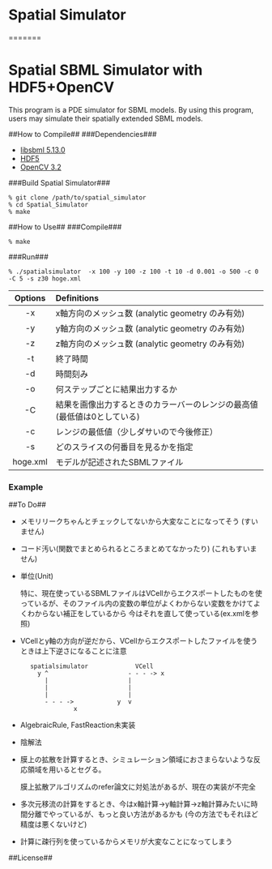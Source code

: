 Spatial Simulator
======================

=======
# Spatial SBML Simulator with HDF5+OpenCV
This program is a PDE simulator for SBML models.
By using this program, users may simulate their spatially extended SBML models.

##How to Compile##
###Dependencies###
+ [libsbml 5.13.0](http://sbml.org/Software/libSBML "libsbml")
+ [HDF5](https://support.hdfgroup.org/HDF5/ "HDF5")
+ [OpenCV 3.2](http://opencv.org/ "OpenCV")

###Build Spatial Simulator###

    % git clone /path/to/spatial_simulator
    % cd Spatial_Simulator
    % make

##How to Use##
###Compile###

    % make
###Run###

    % ./spatialsimulator  -x 100 -y 100 -z 100 -t 10 -d 0.001 -o 500 -c 0 -C 5 -s z30 hoge.xml

| Options | Definitions|
|:--------:|:------------|
|-x | x軸方向のメッシュ数 (analytic geometry のみ有効)|
|-y | y軸方向のメッシュ数 (analytic geometry のみ有効)|
|-z | z軸方向のメッシュ数 (analytic geometry のみ有効)|
|-t | 終了時間|
|-d | 時間刻み|
|-o | 何ステップごとに結果出力するか|
|-C | 結果を画像出力するときのカラーバーのレンジの最高値 (最低値は0としている)|
|-c | レンジの最低値（少しダサいので今後修正）|
|-s | どのスライスの何番目を見るかを指定|
|hoge.xml | モデルが記述されたSBMLファイル|

### Example ###

##To Do##
+ メモリリークちゃんとチェックしてないから大変なことになってそう (すいません)
+ コード汚い(関数でまとめられるところまとめてなかったり) (これもすいません)
+ 単位(Unit)

  特に、現在使っているSBMLファイルはVCellからエクスポートしたものを使っているが、そのファイル内の変数の単位がよくわからない変数をかけてよくわからない補正をしているから
  今はそれを直して使っている(ex.xmlを参照)

+ VCellとy軸の方向が逆だから、VCellからエクスポートしたファイルを使うときは上下逆さになることに注意
```
      spatialsimulator             VCell
        y ^                      - - - -> x
          |                      |
          |                      |
          |                      |
          - - - ->            y  v
                  x
```
+ AlgebraicRule, FastReaction未実装

+ 陰解法

+ 膜上の拡散を計算するとき、シミュレーション領域におさまらないような反応領域を用いるとセグる。

  膜上拡散アルゴリズムのrefer論文に対処法があるが、現在の実装が不完全

+ 多次元移流の計算をするとき、今はx軸計算->y軸計算->z軸計算みたいに時間分離でやっているが、もっと良い方法があるかも (今の方法でもそれほど精度は悪くないけど)

+ 計算に疎行列を使っているからメモリが大変なことになってしまう


##License##
